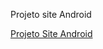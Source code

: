 Projeto site Android

<a href="https://worms2k.github.io/projeto-android/">Projeto Site Android</a> 